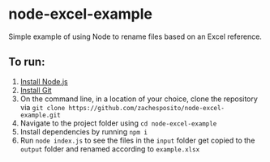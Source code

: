 # node-excel-example

Simple example of using Node to rename files based on an Excel reference.

## To run:

1. [Install Node.js](https://nodejs.org/en/download/)
2. [Install Git](https://git-scm.com/downloads)
3. On the command line, in a location of your choice, clone the repository via `git clone https://github.com/zachesposito/node-excel-example.git`
4. Navigate to the project folder using `cd node-excel-example`
5. Install dependencies by running `npm i`
6. Run `node index.js` to see the files in the `input` folder get copied to the `output` folder and renamed according to `example.xlsx`